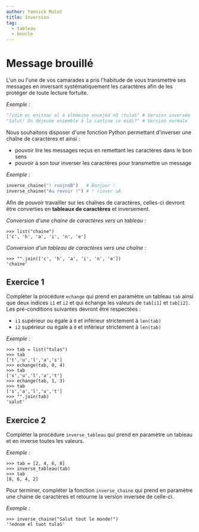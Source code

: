 ```yaml
---
author: Yannick Mulot
title: Inversion
tag:
  - tableau
  - boucle
---
```


# Message brouillé

L'un ou l'une de vos camarades a pris l'habitude de vous transmettre ses messages en inversant systématiquement les caractères afin de les protéger de toute lecture fortuite.

*Exemple :*
```python
"?idim ec enitnac al à elbmesne enuejéd nO !tulaS" # Version inversée
"Salut! On déjeune ensemble à la cantine ce midi?" # Version normale
```

Nous souhaitons disposer d'une fonction Python permettant d'inverser une chaîne de caractères et ainsi : 
- pouvoir lire les messages reçus en remettant les caractères dans le bon sens
- pouvoir à son tour inverser les caractères pour transmettre un message

*Exemple :*
```python
inverse_chaine("! ruojnoB")   # Bonjour !
inverse_chaine("Au revoir !") # ! riover uA
```

Afin de pouvoir travailler sur les chaînes de caractères, celles-ci devront être converties en **tableaux de caractères** et inversement.

*Conversion d'une chaine de caractères vers un tableau :*
```pycon
>>> list("chaine")
['c', 'h', 'a', 'i', 'n', 'e']
```

*Conversion d'un tableau de caractères vers une chaîne :*
```pycon
>>> "".join(['c', 'h', 'a', 'i', 'n', 'e'])
'chaine'
```
## Exercice 1

Compléter la procédure `echange` qui prend en paramètre un tableau `tab` ainsi que deux indices `i1` et `i2` et qui échange les valeurs de `tab[i1]` et `tab[i2]`. Les pré-conditions suivantes devront être respectées :

- `i1` supérieur ou égale à `0` et inférieur strictement à `len(tab)`
- `i2` supérieur ou égale à `0` et inférieur strictement à `len(tab)`

*Exemple :*
```pycon
>>> tab = list("tulas")
>>> tab
['t','u','l','a','s']
>>> echange(tab, 0, 4)
>>> tab
['s','u','l','a','t']
>>> echange(tab, 1, 3)
>>> tab
['s','a','l','u','t']
>>> "".join(tab)
'salut'
```

## Exercice 2

Compléter la procédure `inverse_tableau` qui prend en paramètre un tableau et en inverse toutes les valeurs.

*Exemple :*
```pycon
>>> tab = [2, 4, 6, 8]
>>> inverse_tableau(tab)
>>> tab
[8, 6, 4, 2]
```

Pour terminer, compléter la fonction `inverse_chaine` qui prend en paramètre une chaine de caractères et retourne la version inversée de celle-ci.

*Exemple :*
```pycon
>>> inverse_chaine("Salut tout le monde!")
'!ednom el tuot tulaS'
```